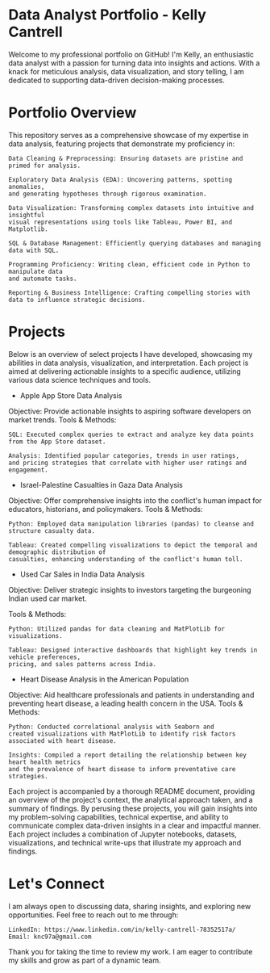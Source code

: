 # Data Analyst Portfolio - Kelly Cantrell
Welcome to my professional portfolio on GitHub! I'm Kelly, an enthusiastic data analyst with a passion for turning data into insights and actions. With a knack for meticulous analysis, data visualization, and story telling, I am dedicated to supporting data-driven decision-making processes.

# Portfolio Overview

This repository serves as a comprehensive showcase of my expertise in data analysis, featuring projects that demonstrate my proficiency in:

    Data Cleaning & Preprocessing: Ensuring datasets are pristine and primed for analysis.
    
    Exploratory Data Analysis (EDA): Uncovering patterns, spotting anomalies, 
    and generating hypotheses through rigorous examination.
    
    Data Visualization: Transforming complex datasets into intuitive and insightful 
    visual representations using tools like Tableau, Power BI, and Matplotlib.
    
    SQL & Database Management: Efficiently querying databases and managing data with SQL.
    
    Programming Proficiency: Writing clean, efficient code in Python to manipulate data 
    and automate tasks.
    
    Reporting & Business Intelligence: Crafting compelling stories with data to influence strategic decisions.

# Projects 

Below is an overview of select projects I have developed, showcasing my abilities in data analysis, visualization, and interpretation. Each project is aimed at delivering actionable insights to a specific audience, utilizing various data science techniques and tools.

- Apple App Store Data Analysis

Objective: Provide actionable insights to aspiring software developers on market trends.
Tools & Methods:

    SQL: Executed complex queries to extract and analyze key data points from the App Store dataset.
    
    Analysis: Identified popular categories, trends in user ratings, 
    and pricing strategies that correlate with higher user ratings and engagement.

    

- Israel-Palestine Casualties in Gaza Data Analysis

Objective: Offer comprehensive insights into the conflict's human impact for educators, historians, and policymakers.
Tools & Methods:

    Python: Employed data manipulation libraries (pandas) to cleanse and structure casualty data.
    
    Tableau: Created compelling visualizations to depict the temporal and demographic distribution of 
    casualties, enhancing understanding of the conflict's human toll.

    

- Used Car Sales in India Data Analysis

Objective: Deliver strategic insights to investors targeting the burgeoning Indian used car market.

Tools & Methods:

    Python: Utilized pandas for data cleaning and MatPlotLib for visualizations.
    
    Tableau: Designed interactive dashboards that highlight key trends in vehicle preferences, 
    pricing, and sales patterns across India.

    

- Heart Disease Analysis in the American Population

Objective: Aid healthcare professionals and patients in understanding and preventing heart disease, a leading health concern in the USA.
Tools & Methods:

    Python: Conducted correlational analysis with Seaborn and 
    created visualizations with MatPlotLib to identify risk factors associated with heart disease.
    
    Insights: Compiled a report detailing the relationship between key heart health metrics
    and the prevalence of heart disease to inform preventative care strategies.

    

Each project is accompanied by a thorough README document, providing an overview of the project's context, the analytical approach taken, and a summary of findings. By perusing these projects, you will gain insights into my problem-solving capabilities, technical expertise, and ability to communicate complex data-driven insights in a clear and impactful manner.
Each project includes a combination of Jupyter notebooks, datasets, visualizations, and technical write-ups that illustrate my approach and findings.

# Let's Connect

I am always open to discussing data, sharing insights, and exploring new opportunities. Feel free to reach out to me through:

    LinkedIn: https://www.linkedin.com/in/kelly-cantrell-78352517a/
    Email: knc97a@gmail.com

Thank you for taking the time to review my work. I am eager to contribute my skills and grow as part of a dynamic team.
